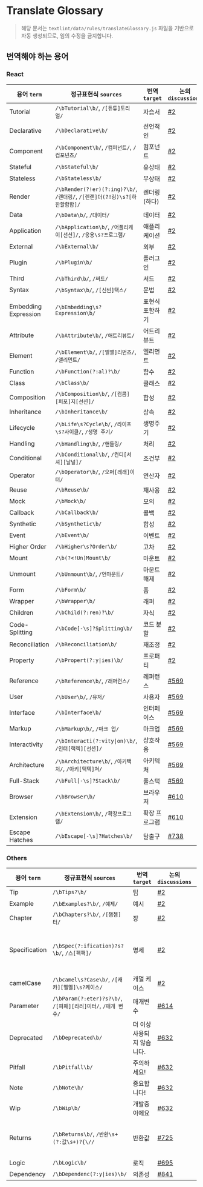 # Translate Glossary

> 해당 문서는 `textlint/data/rules/translateGlossary.js` 파일을 기반으로 자동 생성되므로, 임의 수정을 금지합니다.

## 번역해야 하는 용어

### React

용어 `term`|정규표현식 `sources`|번역 `target`|논의 `discussions`|비고 `note`|
---|---|---|---|---|
Tutorial|`/\bTutorial\b/`, `/[듀튜]토리얼/`|자습서|[#2](https://github.com/reactjs/ko.react.dev/issues/2)||
Declarative|`/\bDeclarative\b/`|선언적인|[#2](https://github.com/reactjs/ko.react.dev/issues/2)||
Component|`/\bComponent\b/`, `/컴퍼넌트/`, `/컴포넌츠/`|컴포넌트|[#2](https://github.com/reactjs/ko.react.dev/issues/2)||
Stateful|`/\bStateful\b/`|유상태|[#2](https://github.com/reactjs/ko.react.dev/issues/2)||
Stateless|`/\bStateless\b/`|무상태|[#2](https://github.com/reactjs/ko.react.dev/issues/2)||
Render|`/\bRender(?!er)(?:ing)?\b/`, `/랜더링/`, `/[렌랜]더(?!링)\s?[하한할함합]/`|렌더링(하다)|[#2](https://github.com/reactjs/ko.react.dev/issues/2)||
Data|`/\bData\b/`, `/대이터/`|데이터|[#2](https://github.com/reactjs/ko.react.dev/issues/2)||
Application|`/\bApplication\b/`, `/어플리케이[선션]/`, `/응용\s?프로그램/`|애플리케이션|[#2](https://github.com/reactjs/ko.react.dev/issues/2)||
External|`/\bExternal\b/`|외부|[#2](https://github.com/reactjs/ko.react.dev/issues/2)||
Plugin|`/\bPlugin\b/`|플러그인|[#2](https://github.com/reactjs/ko.react.dev/issues/2)||
Third|`/\bThird\b/`, `/써드/`|서드|[#2](https://github.com/reactjs/ko.react.dev/issues/2)||
Syntax|`/\bSyntax\b/`, `/[신씬]택스/`|문법|[#2](https://github.com/reactjs/ko.react.dev/issues/2)||
Embedding Expression|`/\bEmbedding\s?Expression\b/`|표현식 포함하기|[#2](https://github.com/reactjs/ko.react.dev/issues/2)||
Attribute|`/\bAttribute\b/`, `/애트리뷰트/`|어트리뷰트|[#2](https://github.com/reactjs/ko.react.dev/issues/2)||
Element|`/\bElement\b/`, `/[엘앨]리먼츠/`, `/앨리먼트/`|엘리먼트|[#2](https://github.com/reactjs/ko.react.dev/issues/2)||
Function|`/\bFunction(?:al)?\b/`|함수|[#2](https://github.com/reactjs/ko.react.dev/issues/2)||
Class|`/\bClass\b/`|클래스|[#2](https://github.com/reactjs/ko.react.dev/issues/2)||
Composition|`/\bComposition\b/`, `/[컴콤][퍼포]지[선션]/`|합성|[#2](https://github.com/reactjs/ko.react.dev/issues/2)||
Inheritance|`/\bInheritance\b/`|상속|[#2](https://github.com/reactjs/ko.react.dev/issues/2)||
Lifecycle|`/\bLife\s?Cycle\b/`, `/라이프\s?사이클/`, `/생명 주기/`|생명주기|[#2](https://github.com/reactjs/ko.react.dev/issues/2)||
Handling|`/\bHandling\b/`, `/핸들링/`|처리|[#2](https://github.com/reactjs/ko.react.dev/issues/2)||
Conditional|`/\bConditional\b/`, `/컨디[서셔][날널]/`|조건부|[#2](https://github.com/reactjs/ko.react.dev/issues/2)||
Operator|`/\bOperator\b/`, `/오퍼[레래]이터/`|연산자|[#2](https://github.com/reactjs/ko.react.dev/issues/2)||
Reuse|`/\bReuse\b/`|재사용|[#2](https://github.com/reactjs/ko.react.dev/issues/2)||
Mock|`/\bMock\b/`|모의|[#2](https://github.com/reactjs/ko.react.dev/issues/2)||
Callback|`/\bCallback\b/`|콜백|[#2](https://github.com/reactjs/ko.react.dev/issues/2)||
Synthetic|`/\bSynthetic\b/`|합성|[#2](https://github.com/reactjs/ko.react.dev/issues/2)||
Event|`/\bEvent\b/`|이벤트|[#2](https://github.com/reactjs/ko.react.dev/issues/2)||
Higher Order|`/\bHigher\s?Order\b/`|고차|[#2](https://github.com/reactjs/ko.react.dev/issues/2)||
Mount|`/\b(?<!Un)Mount\b/`|마운트|[#2](https://github.com/reactjs/ko.react.dev/issues/2)||
Unmount|`/\bUnmount\b/`, `/언마운트/`|마운트 해제|[#2](https://github.com/reactjs/ko.react.dev/issues/2)||
Form|`/\bForm\b/`|폼|[#2](https://github.com/reactjs/ko.react.dev/issues/2)||
Wrapper|`/\bWrapper\b/`|래퍼|[#2](https://github.com/reactjs/ko.react.dev/issues/2)||
Children|`/\bChild(?:ren)?\b/`|자식|[#2](https://github.com/reactjs/ko.react.dev/issues/2)||
Code-Splitting|`/\bCode[-\s]?Splitting\b/`|코드 분할|[#2](https://github.com/reactjs/ko.react.dev/issues/2)||
Reconciliation|`/\bReconciliation\b/`|재조정|[#2](https://github.com/reactjs/ko.react.dev/issues/2)||
Property|`/\bPropert(?:y\|ies)\b/`|프로퍼티|[#2](https://github.com/reactjs/ko.react.dev/issues/2)||
Reference|`/\bReference\b/`, `/래퍼런스/`|레퍼런스|[#569](https://github.com/reactjs/ko.react.dev/issues/569)||
User|`/\bUser\b/`, `/유저/`|사용자|[#569](https://github.com/reactjs/ko.react.dev/issues/569)||
Interface|`/\bInterface\b/`|인터페이스|[#569](https://github.com/reactjs/ko.react.dev/issues/569)||
Markup|`/\bMarkup\b/`, `/마크 업/`|마크업|[#569](https://github.com/reactjs/ko.react.dev/issues/569)||
Interactivity|`/\bInteracti(?:vity\|on)\b/`, `/인터[랙렉][선션]/`|상호작용|[#569](https://github.com/reactjs/ko.react.dev/issues/569)||
Architecture|`/\bArchitecture\b/`, `/아키택처/`, `/아키[택텍]쳐/`|아키텍처|[#569](https://github.com/reactjs/ko.react.dev/issues/569)||
Full-Stack|`/\bFull[-\s]?Stack\b/`|풀스택|[#569](https://github.com/reactjs/ko.react.dev/issues/569)||
Browser|`/\bBrowser\b/`|브라우저|[#610](https://github.com/reactjs/ko.react.dev/issues/610)||
Extension|`/\bExtension\b/`, `/확장프로그램/`|확장 프로그램|[#610](https://github.com/reactjs/ko.react.dev/issues/610)||
Escape Hatches|`/\bEscape[-\s]?Hatches\b/`|탈출구|[#738](https://github.com/reactjs/ko.react.dev/issues/738)||

### Others

용어 `term`|정규표현식 `sources`|번역 `target`|논의 `discussions`|비고 `note`|
---|---|---|---|---|
Tip|`/\bTips?\b/`|팁|[#2](https://github.com/reactjs/ko.react.dev/issues/2)||
Example|`/\bExamples?\b/`, `/예제/`|예시|[#2](https://github.com/reactjs/ko.react.dev/issues/2)||
Chapter|`/\bChapters?\b/`, `/[챕쳅]터/`|장|[#2](https://github.com/reactjs/ko.react.dev/issues/2)||
Specification|`/\bSpec(?:ification)?s?\b/`, `/스[펙팩]/`|명세|[#2](https://github.com/reactjs/ko.react.dev/issues/2)|Spec도 동일하게 번역|
camelCase|`/\bcamel\s?Case\b/`, `/[캐카][맬멜]\s?케이스/`|캐멀 케이스|[#2](https://github.com/reactjs/ko.react.dev/issues/2)||
Parameter|`/\bParam(?:eter)?s?\b/`, `/[파패][라러]미터/`, `/매개 변수/`|매개변수|[#614](https://github.com/reactjs/ko.react.dev/issues/614)||
Deprecated|`/\bDeprecated\b/`|더 이상 사용되지 않습니다.|[#632](https://github.com/reactjs/ko.react.dev/issues/632)||
Pitfall|`/\bPitfall\b/`|주의하세요!|[#632](https://github.com/reactjs/ko.react.dev/issues/632)||
Note|`/\bNote\b/`|중요합니다!|[#632](https://github.com/reactjs/ko.react.dev/issues/632)||
Wip|`/\bWip\b/`|개발중이에요|[#632](https://github.com/reactjs/ko.react.dev/issues/632)||
Returns|`/\bReturns\b/`, `/반환\s+(?:값\s+)?{\//`|반환값|[#725](https://github.com/reactjs/ko.react.dev/issues/725)|제목에 사용된 경우|
Logic|`/\bLogic\b/`|로직|[#695](https://github.com/reactjs/ko.react.dev/issues/695)||
Dependency|`/\bDependenc(?:y\|ies)\b/`|의존성|[#841](https://github.com/reactjs/ko.react.dev/issues/841)||

